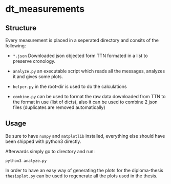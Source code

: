 # dt_measurements

## Structure

Every measurement is placed in a seperated directory and consits of the following:
* `*.json` Downloaded json objected form TTN formated in a list to preserve cronology.
* `analyze.py` an executable script which reads all the messages, analyzes it and gives some plots.

* `helper.py` in the root-dir is used to do the calculations
* `combine.py` can be used to format the raw data downloaded from TTN to the format in use (list of dicts), also it can be used to combine 2 json files (duplicates are removed automatically)

## Usage

Be sure to have `numpy` and `matplotlib` installed, everything else should have been shipped with python3 directly.

Afterwards simply go to directory and run:

`python3 analyze.py`

In order to have an easy way of generating the plots for the diploma-thesis `thesisplot.py` can be used to regenerate all the plots used in the thesis.
